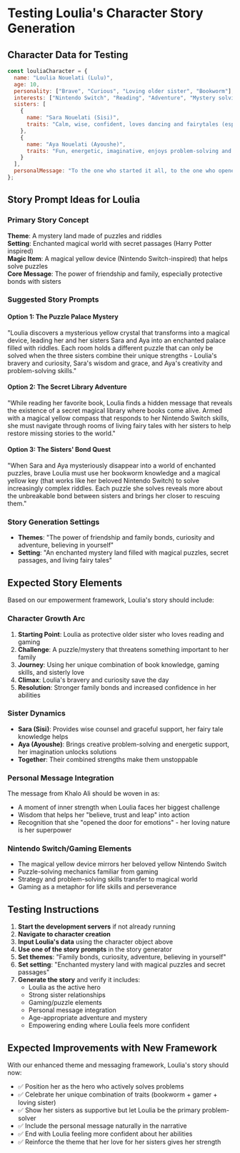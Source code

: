 # Testing Loulia's Character Story Generation

## Character Data for Testing

```javascript
const louliaCharacter = {
  name: "Loulia Nouelati (Lulu)",
  age: 10,
  personality: ["Brave", "Curious", "Loving older sister", "Bookworm"],
  interests: ["Nintendo Switch", "Reading", "Adventure", "Mystery solving", "Yellow Nintendo Switch"],
  sisters: [
    {
      name: "Sara Nouelati (Sisi)",
      traits: "Calm, wise, confident, loves dancing and fairytales (especially Snow White)"
    },
    {
      name: "Aya Nouelati (Ayoushe)", 
      traits: "Fun, energetic, imaginative, enjoys problem-solving and fairytales (especially mermaids and princesses)"
    }
  ],
  personalMessage: "To the one who started it all, to the one who opened the door for emotions that has never existed before. The future will always hold what's best for you, believe, trust and leap! I love you, - Khalo Ali."
};
```

## Story Prompt Ideas for Loulia

### Primary Story Concept
**Theme**: A mystery land made of puzzles and riddles  
**Setting**: Enchanted magical world with secret passages (Harry Potter inspired)  
**Magic Item**: A magical yellow device (Nintendo Switch-inspired) that helps solve puzzles  
**Core Message**: The power of friendship and family, especially protective bonds with sisters

### Suggested Story Prompts

#### Option 1: The Puzzle Palace Mystery
"Loulia discovers a mysterious yellow crystal that transforms into a magical device, leading her and her sisters Sara and Aya into an enchanted palace filled with riddles. Each room holds a different puzzle that can only be solved when the three sisters combine their unique strengths - Loulia's bravery and curiosity, Sara's wisdom and grace, and Aya's creativity and problem-solving skills."

#### Option 2: The Secret Library Adventure
"While reading her favorite book, Loulia finds a hidden message that reveals the existence of a secret magical library where books come alive. Armed with a magical yellow compass that responds to her Nintendo Switch skills, she must navigate through rooms of living fairy tales with her sisters to help restore missing stories to the world."

#### Option 3: The Sisters' Bond Quest
"When Sara and Aya mysteriously disappear into a world of enchanted puzzles, brave Loulia must use her bookworm knowledge and a magical yellow key (that works like her beloved Nintendo Switch) to solve increasingly complex riddles. Each puzzle she solves reveals more about the unbreakable bond between sisters and brings her closer to rescuing them."

### Story Generation Settings
- **Themes**: "The power of friendship and family bonds, curiosity and adventure, believing in yourself"
- **Setting**: "An enchanted mystery land filled with magical puzzles, secret passages, and living fairy tales"

## Expected Story Elements

Based on our empowerment framework, Loulia's story should include:

### Character Growth Arc
1. **Starting Point**: Loulia as protective older sister who loves reading and gaming
2. **Challenge**: A puzzle/mystery that threatens something important to her family
3. **Journey**: Using her unique combination of book knowledge, gaming skills, and sisterly love
4. **Climax**: Loulia's bravery and curiosity save the day
5. **Resolution**: Stronger family bonds and increased confidence in her abilities

### Sister Dynamics
- **Sara (Sisi)**: Provides wise counsel and graceful support, her fairy tale knowledge helps
- **Aya (Ayoushe)**: Brings creative problem-solving and energetic support, her imagination unlocks solutions
- **Together**: Their combined strengths make them unstoppable

### Personal Message Integration
The message from Khalo Ali should be woven in as:
- A moment of inner strength when Loulia faces her biggest challenge
- Wisdom that helps her "believe, trust and leap" into action
- Recognition that she "opened the door for emotions" - her loving nature is her superpower

### Nintendo Switch/Gaming Elements
- The magical yellow device mirrors her beloved yellow Nintendo Switch
- Puzzle-solving mechanics familiar from gaming
- Strategy and problem-solving skills transfer to magical world
- Gaming as a metaphor for life skills and perseverance

## Testing Instructions

1. **Start the development servers** if not already running
2. **Navigate to character creation**
3. **Input Loulia's data** using the character object above
4. **Use one of the story prompts** in the story generator
5. **Set themes**: "Family bonds, curiosity, adventure, believing in yourself"  
6. **Set setting**: "Enchanted mystery land with magical puzzles and secret passages"
7. **Generate the story** and verify it includes:
   - Loulia as the active hero
   - Strong sister relationships  
   - Gaming/puzzle elements
   - Personal message integration
   - Age-appropriate adventure and mystery
   - Empowering ending where Loulia feels more confident

## Expected Improvements with New Framework

With our enhanced theme and messaging framework, Loulia's story should now:
- ✅ Position her as the hero who actively solves problems
- ✅ Celebrate her unique combination of traits (bookworm + gamer + loving sister)
- ✅ Show her sisters as supportive but let Loulia be the primary problem-solver
- ✅ Include the personal message naturally in the narrative
- ✅ End with Loulia feeling more confident about her abilities
- ✅ Reinforce the theme that her love for her sisters gives her strength